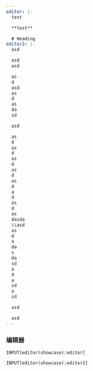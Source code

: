 ```yaml
---
editor: |-
  test

  **test**

  # Heading
editor2: |-
  asd

  asd
  asd

  as
  d
  asd
  as
  d
  as
  da
  sd

  asd

  as
  d
  as
  d
  as
  d
  as
  d
  as
  d
  a
  d
  as
  d
  as
  dasda
  \\asd
  as
  d
  a
  da
  s
  da
  sd
  a
  d
  a
  sd
  a
  sd

  asd

  asd
---
```


### 编辑器

```meta-bind
INPUT[editor(showcase):editor]
```

```meta-bind
INPUT[editor(showcase):editor2]
```
